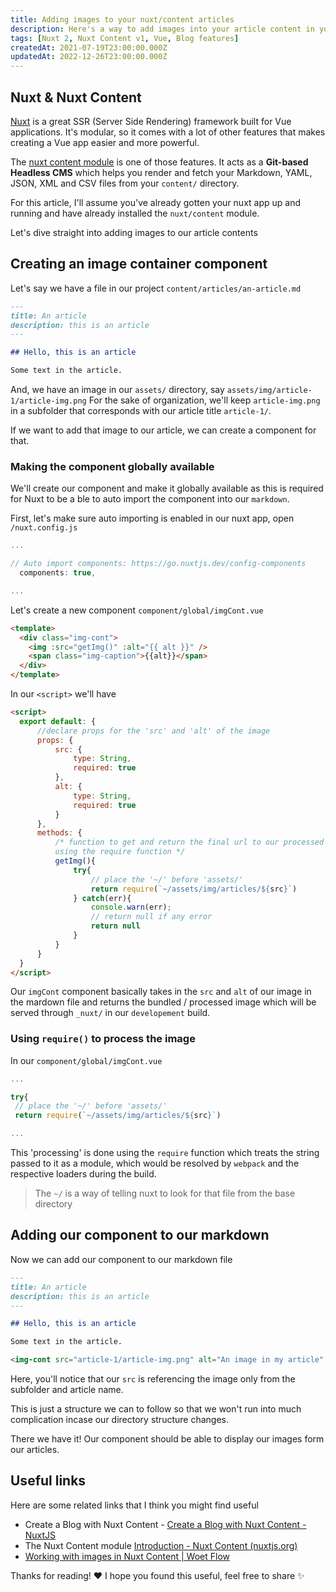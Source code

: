 ```yaml
---
title: Adding images to your nuxt/content articles
description: Here's a way to add images into your article content in your nuxt/content project
tags: [Nuxt 2, Nuxt Content v1, Vue, Blog features]
createdAt: 2021-07-19T23:00:00.000Z
updatedAt: 2022-12-26T23:00:00.000Z
---
```


## Nuxt & Nuxt Content

[Nuxt](https://nuxtjs.org) is a great SSR (Server Side Rendering) framework built for Vue applications.
It's modular, so it comes with a lot of other features that makes creating a Vue app easier and more powerful.

The [nuxt content module](https://content.nuxtjs.org/) is one of those features. It acts as a **Git-based Headless CMS** which helps you render and fetch your Markdown, YAML, JSON, XML and CSV files from your `content/` directory.

For this article, I'll assume you've already gotten your nuxt app up and running and have already installed the `nuxt/content` module.

Let's dive straight into adding images to our article contents

## Creating an image container component

Let's say we have a file in our project `content/articles/an-article.md`

```markdown
---
title: An article
description: this is an article
---

## Hello, this is an article

Some text in the article.
```

And, we have an image in our `assets/` directory, say `assets/img/article-1/article-img.png`
For the sake of organization, we'll keep `article-img.png` in a subfolder that corresponds with our article title `article-1/`.

If we want to add that image to our article, we can create a component for that.

### Making the component globally available

We'll create our component and make it globally available as this is required for Nuxt to be a ble to auto import the component into our `markdown`.

First, let's make sure auto importing is enabled in our nuxt app, open `/nuxt.config.js`

```js
...

// Auto import components: https://go.nuxtjs.dev/config-components
  components: true,

...
```

Let's create a new component `component/global/imgCont.vue`

```html
<template>
  <div class="img-cont">
    <img :src="getImg()" :alt="{{ alt }}" />
    <span class="img-caption">{{alt}}</span>
  </div>
</template>
```

In our `<script>` we'll have

```html
<script>
  export default: {
      //declare props for the 'src' and 'alt' of the image
      props: {
          src: {
              type: String,
              required: true
          },
          alt: {
              type: String,
              required: true
          }
      },
      methods: {
          /* function to get and return the final url to our processed image
          using the require function */
          getImg(){
              try{
                  // place the '~/' before 'assets/'
                  return require(`~/assets/img/articles/${src}`)
              } catch(err){
                  console.warn(err);
                  // return null if any error
                  return null
              }
          }
      }
  }
</script>
```

Our `imgCont` component basically takes in the `src` and `alt` of our image in the mardown file and returns the bundled / processed image which will be served through `_nuxt/` in our `developement` build.

### Using `require()` to process the image

In our `component/global/imgCont.vue`

```js
...

try{
 // place the '~/' before 'assets/'
 return require(`~/assets/img/articles/${src}`)

...
```

This 'processing' is done using the `require` function which treats the string passed to it as a module, which would be resolved by `webpack` and the respective loaders during the build.

> The `~/` is a way of telling nuxt to look for that file from the base directory

## Adding our component to our markdown

Now we can add our component to our markdown file

```markdown
---
title: An article
description: this is an article
---

## Hello, this is an article

Some text in the article.

<img-cont src="article-1/article-img.png" alt="An image in my article" />
```

Here, you'll notice that our `src` is referencing the image only from the subfolder and article name.

This is just a structure we can to follow so that we won't run into much complication incase our directory structure changes.

There we have it! Our component should be able to display our images form our articles.

<!-- This is actually the method I used on my blog and you can see the live output here and the code here -->

## Useful links

Here are some related links that I think you might find useful

- Create a Blog with Nuxt Content - [Create a Blog with Nuxt Content - NuxtJS](https://nuxtjs.org/blog/creating-blog-with-nuxt-content)
- The Nuxt Content module [Introduction - Nuxt Content (nuxtjs.org)](https://content.nuxtjs.org/)
- [Working with images in Nuxt Content | Woet Flow](https://woetflow.com/posts/working-with-images-in-nuxt-content/)

Thanks for reading! ❤
I hope you found this useful, feel free to share ✨
